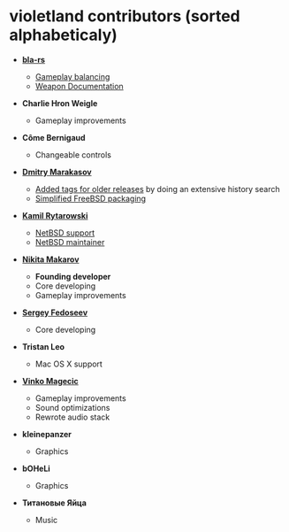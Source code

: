 violetland contributors (sorted alphabeticaly)
==============================================

* **[bla-rs](https://github.com/bla-rs)**

	 * [Gameplay balancing](https://github.com/ooxi/violetland/pull/115)
	 * [Weapon Documentation](https://github.com/ooxi/violetland/pull/98)

* **Charlie Hron Weigle**

	 * Gameplay improvements

* **Côme Bernigaud**

	 * Changeable controls

* **[Dmitry Marakasov](https://github.com/AMDmi3)**

	* [Added tags for older releases](https://github.com/ooxi/violetland/issues/70) by doing an extensive history search
	* [Simplified FreeBSD packaging](https://github.com/ooxi/violetland/pull/134)

* **[Kamil Rytarowski](https://github.com/krytarowski)**

	* [NetBSD support](https://github.com/ooxi/violetland/pull/130)
	* [NetBSD maintainer](http://cvsweb.netbsd.org/bsdweb.cgi/pkgsrc/games/violetland/)

* **[Nikita Makarov](https://github.com/guidebot)**

	* **Founding developer**
	* Core developing
	* Gameplay improvements

* **[Sergey Fedoseev](https://github.com/sir-sigurd)**

	* Core developing

* **Tristan Leo**

	* Mac OS X support

* **[Vinko Magecic](https://github.com/sakuramboo)**

	* Gameplay improvements
	* Sound optimizations
	* Rewrote audio stack

* **kleinepanzer**

	* Graphics

* **bOHeLi**

	* Graphics

* **Титановые Яйца**

	* Music

